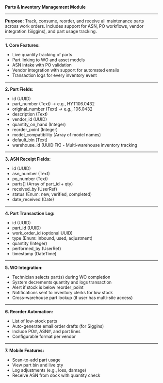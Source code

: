 **Parts & Inventory Management Module**

---

**Purpose:** Track, consume, reorder, and receive all maintenance parts across work orders. Includes
support for ASN, PO workflows, vendor integration (Siggins), and part usage tracking.

---

**1. Core Features:**

- Live quantity tracking of parts
- Part linking to WO and asset models
- ASN intake with PO validation
- Vendor integration with support for automated emails
- Transaction logs for every inventory event

---

**2. Part Fields:**

- id (UUID)
- part_number (Text) → e.g., HYT106.0432
- original_number (Text) → e.g., 106.0432
- description (Text)
- vendor_id (UUID)
- quantity_on_hand (Integer)
- reorder_point (Integer)
- model_compatibility (Array of model names)
- default_bin (Text)
- warehouse_id (UUID FK) - Multi-warehouse inventory tracking

---

**3. ASN Receipt Fields:**

- id (UUID)
- asn_number (Text)
- po_number (Text)
- parts\[] (Array of part_id + qty)
- received_by (UserRef)
- status (Enum: new, verified, completed)
- date_received (Date)

---

**4. Part Transaction Log:**

- id (UUID)
- part_id (UUID)
- work_order_id (optional UUID)
- type (Enum: inbound, used, adjustment)
- quantity (Integer)
- performed_by (UserRef)
- timestamp (DateTime)

---

**5. WO Integration:**

- Technician selects part(s) during WO completion
- System decrements quantity and logs transaction
- Alert if stock is below reorder_point
- Notifications sent to inventory clerks for low stock
- Cross-warehouse part lookup (if user has multi-site access)

---

**6. Reorder Automation:**

- List of low-stock parts
- Auto-generate email order drafts (for Siggins)
- Include PO#, ASN#, and part lines
- Configurable format per vendor

---

**7. Mobile Features:**

- Scan-to-add part usage
- View part bin and live qty
- Log adjustments (e.g., loss, damage)
- Receive ASN from dock with quantity check
